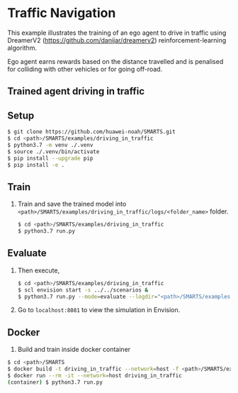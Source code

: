 # Traffic Navigation
This example illustrates the training of an ego agent to drive in traffic using DreamerV2 (https://github.com/danijar/dreamerv2) reinforcement-learning algorithm.

Ego agent earns rewards based on the distance travelled and is penalised for colliding with other vehicles or for going off-road.

## Trained agent driving in traffic


## Setup
```bash
$ git clone https://github.com/huawei-noah/SMARTS.git
$ cd <path>/SMARTS/examples/driving_in_traffic
$ python3.7 -m venv ./.venv
$ source ./.venv/bin/activate
$ pip install --upgrade pip
$ pip install -e .
```

## Train
1. Train and save the trained model into `<path>/SMARTS/examples/driving_in_traffic/logs/<folder_name>` folder.
    ```bash
    $ cd <path>/SMARTS/examples/driving_in_traffic
    $ python3.7 run.py 
    ```

## Evaluate
1. Then execute,
    ```bash
    $ cd <path>/SMARTS/examples/driving_in_traffic
    $ scl envision start -s ../../scenarios &
    $ python3.7 run.py --mode=evaluate --logdir="<path>/SMARTS/examples/dreamer/logs/<folder_name>"
    ```
1. Go to `localhost:8081` to view the simulation in Envision.


## Docker
1. Build and train inside docker container
```bash
$ cd <path>/SMARTS
$ docker build -t driving_in_traffic --network=host -f <path>/SMARTS/examples/driving_in_traffic/Dockerfile <path>/SMARTS
$ docker run --rm -it --network=host driving_in_traffic 
(container) $ python3.7 run.py
```